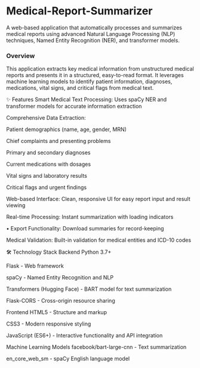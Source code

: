 # Medical-Report-Summarizer
A web-based application that automatically processes and summarizes medical reports using advanced Natural Language Processing (NLP) techniques, Named Entity Recognition (NER), and transformer models.
<h3>Overview</h3>
This application extracts key medical information from unstructured medical reports and presents it in a structured, easy-to-read format. It leverages machine learning models to identify patient information, diagnoses, medications, vital signs, and critical flags from medical text.

✨ Features
Smart Medical Text Processing: Uses spaCy NER and transformer models for accurate information extraction

Comprehensive Data Extraction:

Patient demographics (name, age, gender, MRN)

Chief complaints and presenting problems

Primary and secondary diagnoses

Current medications with dosages

Vital signs and laboratory results

Critical flags and urgent findings

Web-based Interface: Clean, responsive UI for easy report input and result viewing

Real-time Processing: Instant summarization with loading indicators

• Export Functionality: Download summaries for record-keeping

Medical Validation: Built-in validation for medical entities and ICD-10 codes

🛠 Technology Stack
Backend
Python 3.7+

Flask - Web framework

spaCy - Named Entity Recognition and NLP

Transformers (Hugging Face) - BART model for text summarization

Flask-CORS - Cross-origin resource sharing

Frontend
HTML5 - Structure and markup

CSS3 - Modern responsive styling

JavaScript (ES6+) - Interactive functionality and API integration

Machine Learning Models
facebook/bart-large-cnn - Text summarization

en_core_web_sm - spaCy English language model

